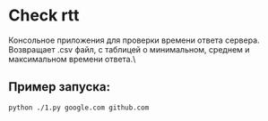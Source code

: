 # Check rtt
Консольное приложения для проверки времени ответа сервера.\
Возвращает .csv файл, с таблицей о минимальном, среднем и максимальном времени ответа.\
## Пример запуска:
```bash
python ./1.py google.com github.com
```
